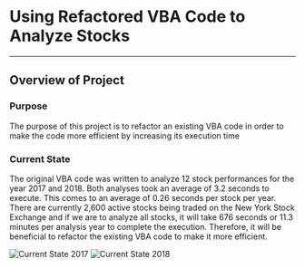 # Using Refactored VBA Code to Analyze Stocks
---
## **Overview of Project**
### Purpose
The purpose of this project is to refactor an existing VBA code in order to make the code more efficient by increasing its execution time
### Current State
The original VBA code was written to analyze 12 stock performances for the year 2017 and 2018. Both analyses took an average of 3.2 seconds to execute. This comes to an average of 0.26 seconds per stock per year. There are currently 2,600 active stocks being traded on the New York Stock Exchange and if we are to analyze all stocks, it will take 676 seconds or 11.3 minutes per analysis year to complete the execution. Therefore, it will be beneficial to refactor the existing VBA code to make it more efficient.

![Current State 2017](https://user-images.githubusercontent.com/70525492/93514687-1dda3a00-f8ed-11ea-87ff-ab3e4661dde2.png)
![Current State 2018](https://user-images.githubusercontent.com/70525492/93514857-4cf0ab80-f8ed-11ea-8530-cfb9ed982f31.png)

